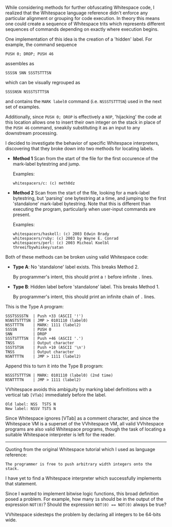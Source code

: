 While considering methods for further obfuscating Whitespace code, I realized
that the Whitespace language reference didn't enforce any particular alignment
or grouping for code execution. In theory this means one could create a
sequence of Whitespace trits which represents different sequences of commands
depending on exactly where execution begins.

One implementation of this idea is the creation of a 'hidden' label. For
example, the command sequence

    PUSH 0; DROP; PUSH 46

assembles as

    SSSSN SNN SSSTSTTTSN

which can be visually regrouped as

    SSSSNSN NSSSTSTTTSN

and contains the `MARK label0` command (i.e. `NSSSTSTTTSN`) used in the next
set of examples.

Additionally, since `PUSH 0; DROP` is effectively a `NOP`, 'hijacking' the code
at this location allows one to insert their own integer on the stack in place
of the `PUSH 46` command, sneakily substituting it as an input to any
downstream processing.

I decided to investigate the behavior of specific Whitespace interpreters,
discovering that they broke down into two methods for locating labels.

  * **Method 1** Scan from the start of the file for the first occurence of the
    mark-label bytestring and jump.
    
    Examples:
    
        whitespacers/c: (c) meth0dz

  * **Method 2** Scan from the start of the file, looking for a mark-label
    bytestring, but 'parsing' one bytestring at a time, and jumping to the
    first 'standalone' mark-label bytestring. Note that this is different than
    executing the program, particularly when user-input commands are present.
    
    Examples:
    
        whitespacers/haskell: (c) 2003 Edwin Brady
        whitespacers/ruby: (c) 2003 by Wayne E. Conrad
        whitespacers/perl: (c) 2003 Micheal Koelbl
        threeifbywhiskey/satan

Both of these methods can be broken using valid Whitespace code:

  * **Type A**: No 'standalone' label exists. This breaks Method 2.

    By programmer's intent, this should print a `!` before infinite `.` lines.

  * **Type B**: Hidden label before 'standalone' label. This breaks Method 1.

    By programmer's intent, this should print an infinite chain of `.` lines.

This is the Type A program:

    SSSTSSSSTN  | Push +33 (ASCII '!')
    NSNSTSTTTSN | JMP > 0101110 (label0)
    NSSTTTTN    | MARK: 1111 (label2)
    SSSSN       | PUSH 0
    SNN         | DROP
    SSSTSTTTSN  | Push +46 (ASCII '.')
    TNSS        | Output character
    SSSTSTSN    | Push +10 (ASCII '\n')
    TNSS        | Output character
    NSNTTTTN    | JMP > 1111 (label2)

Append this to turn it into the Type B program:

    NSSSTSTTTSN | MARK: 0101110 (label0) (2nd time)
    NSNTTTTN    | JMP > 1111 (label2)

VVhitespace avoids this ambiguity by marking label definitions with a vertical
tab `[VTab]` immediately before the label.

    Old label: NSS  TSTS N
    New label: NSSV TSTS N

Since Whitespace ignores [VTab] as a comment character, and since the
Whitespace VM is a superset of the VVhitespace VM, all valid VVhitespace
programs are also valid Whitespace programs, though the task of locating a
suitable Whitespace interpreter is left for the reader.

--------------------------------------------------------------------------------

Quoting from the original Whitespace tutorial which I used as language reference:

    The programmer is free to push arbitrary width integers onto the stack.

I have yet to find a Whitespace interpreter which successfully implements that
statement.

Since I wanted to implement bitwise logic functions, this broad definition
posed a problem. For example, how many `1`s should be in the output of the
expression `NOT(0)`? Should the expression `NOT(0) == NOT(0)` always be true?

VVhitespace sidesteps the problem by declaring all integers to be 64-bits wide.

